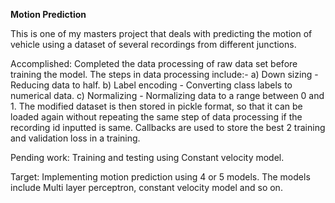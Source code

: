 **Motion Prediction**

This is one of my masters project that deals with predicting the motion of vehicle using a dataset of several recordings from different junctions.

Accomplished:
Completed the data processing of raw data set before training the model. The steps in data processing include:-
 a) Down sizing - Reducing data to half.
 b) Label encoding - Converting class labels to numerical data. 
 c) Normalizing - Normalizing data to a range between 0 and 1.
The modified dataset is then stored in pickle format, so that it can be loaded again without repeating the same step of data processing if the recording id inputted is same.
Callbacks are used to store the best 2 training and validation loss in a training.


Pending work:
Training and testing using Constant velocity model.

Target:
Implementing motion prediction using 4 or 5 models. The models include Multi layer perceptron, constant velocity model and so on.
